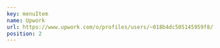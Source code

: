 ```yaml
---
key: menuItem
name: Upwork
url: https://www.upwork.com/o/profiles/users/~018b4dc505145959f8/
position: 2
---
```

